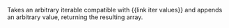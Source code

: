 Takes an arbitrary iterable compatible with {{link iter values}} and appends an arbitrary value, returning the resulting array.
